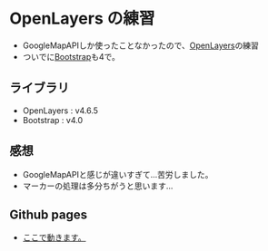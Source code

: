 # OpenLayers の練習

- GoogleMapAPIしか使ったことなかったので、[OpenLayers](https://openlayers.org/)の練習
- ついでに[Bootstrap](https://getbootstrap.com/)も4で。

## ライブラリ

- OpenLayers : v4.6.5
- Bootstrap  : v4.0

## 感想

- GoogleMapAPIと感じが違いすぎて...苦労しました。
- マーカーの処理は多分ちがうと思います...

## Github pages

- [ここで動きます。](https://qoaopx.github.io/openlayers/)